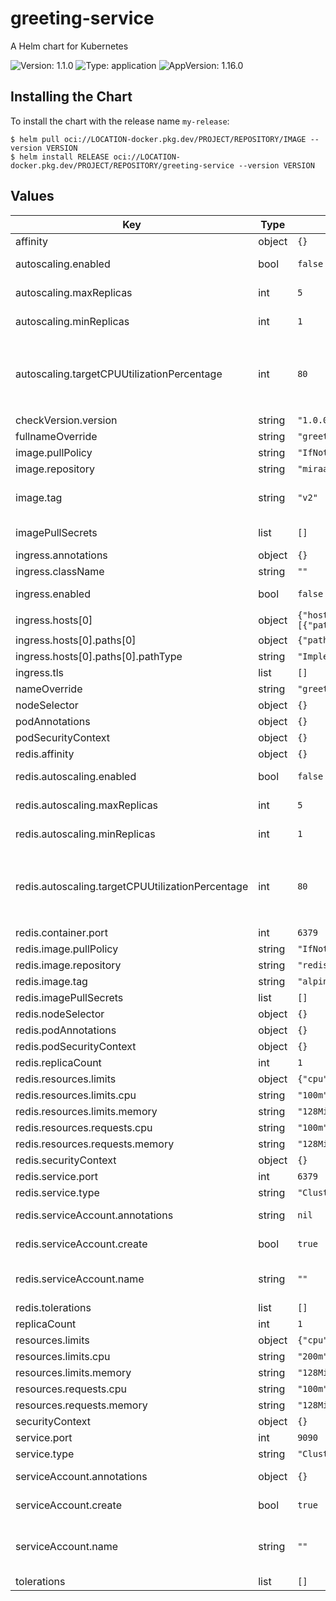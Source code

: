 # greeting-service

A Helm chart for Kubernetes

![Version: 1.1.0](https://img.shields.io/badge/Version-1.1.0-informational?style=flat-square) ![Type: application](https://img.shields.io/badge/Type-application-informational?style=flat-square) ![AppVersion: 1.16.0](https://img.shields.io/badge/AppVersion-1.16.0-informational?style=flat-square)

## Installing the Chart

To install the chart with the release name `my-release`:

```console
$ helm pull oci://LOCATION-docker.pkg.dev/PROJECT/REPOSITORY/IMAGE --version VERSION
$ helm install RELEASE oci://LOCATION-docker.pkg.dev/PROJECT/REPOSITORY/greeting-service --version VERSION
```

## Values

| Key | Type | Default | Description |
|-----|------|---------|-------------|
| affinity | object | `{}` | Specifies affinity |
| autoscaling.enabled | bool | `false` | Specifies whether to enable autoscaling |
| autoscaling.maxReplicas | int | `5` | Specifies maximum number of replicas |
| autoscaling.minReplicas | int | `1` | Specifies minimum number of replicas |
| autoscaling.targetCPUUtilizationPercentage | int | `80` | Specifies target CPU utilization in precentages when to start scaling based on CPU Use `targetMemoryUtilizationPercentage` for scaling based on Memory utilization |
| checkVersion.version | string | `"1.0.0"` |  |
| fullnameOverride | string | `"greeting-service"` | Full chart name override |
| image.pullPolicy | string | `"IfNotPresent"` | Image pull policy |
| image.repository | string | `"miraai/user-greeting-service"` | URL to the image repository |
| image.tag | string | `"v2"` | Image tag Overrides the image tag whose default is the chart appVersion. |
| imagePullSecrets | list | `[]` | Image pull secrets for private repositories |
| ingress.annotations | object | `{}` | Annotation to add to the ingress |
| ingress.className | string | `""` | Ingress class name |
| ingress.enabled | bool | `false` | Specifies whether an ingress should be created |
| ingress.hosts[0] | object | `{"host":"chart-example.local","paths":[{"path":"/","pathType":"ImplementationSpecific"}]}` | Ingress hosts |
| ingress.hosts[0].paths[0] | object | `{"path":"/","pathType":"ImplementationSpecific"}` | Ingress hosts path |
| ingress.hosts[0].paths[0].pathType | string | `"ImplementationSpecific"` | Ingress hosts path type |
| ingress.tls | list | `[]` |  |
| nameOverride | string | `"greeting-service"` | Chart name override |
| nodeSelector | object | `{}` | Specifies node selector |
| podAnnotations | object | `{}` | Annotations to add to the pods |
| podSecurityContext | object | `{}` | Pod security context |
| redis.affinity | object | `{}` | Specifies Redis affinity |
| redis.autoscaling.enabled | bool | `false` | Specifies whether to enable autoscaling |
| redis.autoscaling.maxReplicas | int | `5` | Specifies maximum number of replicas |
| redis.autoscaling.minReplicas | int | `1` | Specifies minimum number of replicas |
| redis.autoscaling.targetCPUUtilizationPercentage | int | `80` | Specifies target CPU utilization in precentages when to start scaling based on CPU Use `targetMemoryUtilizationPercentage` for scaling based on Memory utilization |
| redis.container.port | int | `6379` | Redis container port |
| redis.image.pullPolicy | string | `"IfNotPresent"` | Redis image pull policy |
| redis.image.repository | string | `"redis"` | Redis image repository |
| redis.image.tag | string | `"alpine3.17"` | Redis image tag |
| redis.imagePullSecrets | list | `[]` |  |
| redis.nodeSelector | object | `{}` |  |
| redis.podAnnotations | object | `{}` |  |
| redis.podSecurityContext | object | `{}` | Redis pod security context |
| redis.replicaCount | int | `1` | Specifies Redis replica counts |
| redis.resources.limits | object | `{"cpu":"100m","memory":"128Mi"}` | Redis resource limits |
| redis.resources.limits.cpu | string | `"100m"` | Redis CPU resource limits |
| redis.resources.limits.memory | string | `"128Mi"` | Redis Memory resource limits |
| redis.resources.requests.cpu | string | `"100m"` | Redis CPU resource requests |
| redis.resources.requests.memory | string | `"128Mi"` | Redis Memory resource requests |
| redis.securityContext | object | `{}` | Redis security context |
| redis.service.port | int | `6379` | Redis service port |
| redis.service.type | string | `"ClusterIP"` | Redis service type |
| redis.serviceAccount.annotations | string | `nil` | Specifies Redis service account annotations |
| redis.serviceAccount.create | bool | `true` | Specifies whether to enable Redis service account creation |
| redis.serviceAccount.name | string | `""` | Specifies Redis service account name. If left empty, default service account name will be used. |
| redis.tolerations | list | `[]` | Specifies Redis tolerations |
| replicaCount | int | `1` | Number of replicas |
| resources.limits | object | `{"cpu":"200m","memory":"128Mi"}` | Resource limits |
| resources.limits.cpu | string | `"200m"` | Resource CPU limits |
| resources.limits.memory | string | `"128Mi"` | Resource Memory limits |
| resources.requests.cpu | string | `"100m"` | Resource CPU requests |
| resources.requests.memory | string | `"128Mi"` | Resource Memory requests |
| securityContext | object | `{}` | Security context |
| service.port | int | `9090` | Service port |
| service.type | string | `"ClusterIP"` | Service type |
| serviceAccount.annotations | object | `{}` | Annotations to add to the service account |
| serviceAccount.create | bool | `true` | Specifies whether a service account should be created |
| serviceAccount.name | string | `""` | The name of the service account to use. If not set and create is true, a name is generated using the fullname template |
| tolerations | list | `[]` | Specifies tolerations |
